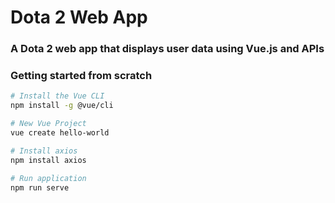 # Dota 2 Web App

### A Dota 2 web app that displays user data using Vue.js and APIs

### Getting started from scratch
```bash
# Install the Vue CLI
npm install -g @vue/cli

# New Vue Project
vue create hello-world

# Install axios
npm install axios

# Run application
npm run serve

```